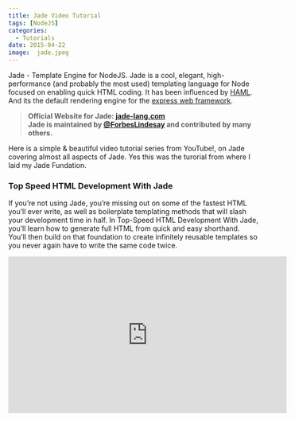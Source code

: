 ```yaml
---
title: Jade Video Tutorial
tags: [NodeJS]
categories:
  - Tutorials
date: 2015-04-22
image:  jade.jpeg
---
```

<p>
    Jade - Template Engine for NodeJS. Jade is a cool, elegant, high-performance (and probably the most used) templating
    language for Node focused on enabling quick HTML coding. It has been influenced by <a href="http://haml-lang.com/" target="_blank">HAML</a>.
    And its the default rendering engine for the <a href="http://expressjs.com/" target="_blank">express web framework</a>.
</p>
<blockquote>
    <p><strong>
        Official Website for Jade: <a href="http://jade-lang.com/" target="_blank">jade-lang.com</a><br/>
        Jade is maintained by <a href="http://www.forbeslindesay.co.uk/" target="_blank">@ForbesLindesay</a> and contributed by many others.
    </strong></p>
</blockquote>
<p>Here is a simple & beautiful video tutorial series from YouTube!, on Jade covering almost all aspects of Jade. Yes this was the turorial from where I laid my Jade Fundation.</p>
<h3>Top Speed HTML Development With Jade</h3>
<p>If you’re not using Jade, you’re missing out on some of the fastest HTML you’ll ever write, as well as boilerplate templating methods that will slash your development time in half. In Top-Speed HTML Development With Jade, you’ll learn how to generate full HTML from quick and easy shorthand. You’ll then build on that foundation to create infinitely reusable templates so you never again have to write the same code twice.</p>
<div class="video-container">
<iframe width="560" height="315" src="https://www.youtube.com/embed/videoseries?list=PLTmBrIcSbwxmOkLieUiTHxT1uEjSg4XP0" frameborder="0" allowfullscreen></iframe>
</div>
